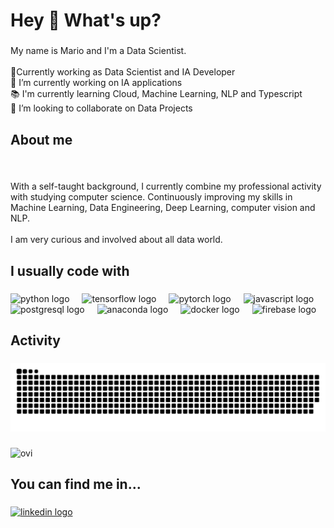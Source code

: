 <h1 align="left">Hey 👋 What's up?</h1>

###

<p align="left">My name is Mario and I'm a Data Scientist.<br><br>🤖Currently working as Data Scientist and IA Developer<br>🔭 I’m currently working on IA applications<br>📚 I'm currently learning Cloud, Machine Learning, NLP and Typescript<br>👯 I’m looking to collaborate on Data Projects</p>

###

<h2 align="left">About me</h2>

###

<br clear="both">

<p align="left">With a self-taught background, I currently combine my professional activity with studying computer science. Continuously improving my skills in Machine Learning, Data Engineering, Deep Learning, computer vision and NLP. <br><br>I am very curious and involved about all data world.</p>

###

<h2 align="left">I usually code with</h2>

###

<div align="left">
  <img src="https://cdn.jsdelivr.net/gh/devicons/devicon/icons/python/python-original.svg" height="40" alt="python logo"  />
  <img width="12" />
  <img src="https://cdn.jsdelivr.net/gh/devicons/devicon/icons/tensorflow/tensorflow-original.svg" height="40" alt="tensorflow logo"  />
  <img width="12" />
  <img src="https://cdn.jsdelivr.net/gh/devicons/devicon/icons/pytorch/pytorch-original.svg" height="40" alt="pytorch logo"  />
  <img width="12" />
  <img src="https://cdn.jsdelivr.net/gh/devicons/devicon/icons/javascript/javascript-original.svg" height="40" alt="javascript logo"  />
  <img width="12" />
  <img src="https://cdn.jsdelivr.net/gh/devicons/devicon/icons/postgresql/postgresql-original.svg" height="40" alt="postgresql logo"  />
  <img width="12" />
  <img src="https://cdn.jsdelivr.net/gh/devicons/devicon/icons/anaconda/anaconda-original.svg" height="40" alt="anaconda logo"  />
  <img width="12" />
  <img src="https://cdn.jsdelivr.net/gh/devicons/devicon/icons/docker/docker-original.svg" height="40" alt="docker logo"  />
  <img width="12" />
  <img src="https://cdn.jsdelivr.net/gh/devicons/devicon/icons/firebase/firebase-plain.svg" height="40" alt="firebase logo"  />
</div>

###

<h2 align="left">Activity</h2>

###
<img alt="GitHub Snake" src="https://raw.githubusercontent.com/MarioMSI/MarioMSI/output/github-contribution-grid-snake.svg" />


###

<img src="https://github-readme-stats.vercel.app/api/top-langs?username=MarioMSI&show_icons=true&locale=en&layout=compact&theme=chartreuse-dark" alt="ovi" />


###

<h2 align="left">You can find me in...</h2>

###

<div align="left">
  <a href="https://www.linkedin.com/in/mario-segura-iglesias/" target="_blank">
    <img src="https://raw.githubusercontent.com/maurodesouza/profile-readme-generator/master/src/assets/icons/social/linkedin/default.svg" width="52" height="40" alt="linkedin logo"  />
  </a>
</div>

###



<!--
**MarioMSI/MarioMSI** is a ✨ _special_ ✨ repository because its `README.md` (this file) appears on your GitHub profile.

Here are some ideas to get you started:

- 🔭 I’m currently working on ...
- 🌱 I’m currently learning ...
- 👯 I’m looking to collaborate on ...
- 🤔 I’m looking for help with ...
- 💬 Ask me about ...
- 📫 How to reach me: ...
- 😄 Pronouns: ...
- ⚡ Fun fact: ...
-->
